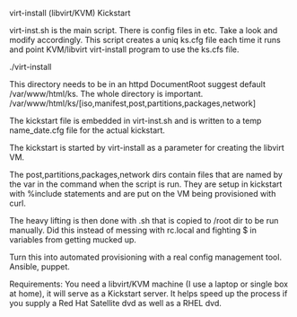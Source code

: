 virt-install (libvirt/KVM) Kickstart

virt-inst.sh is the main script. There is config files in etc. Take a look and modify accordingly.
This script creates a uniq ks.cfg file each time it runs and point KVM/libvirt virt-install program to use the ks.cfs file.

./virt-install <name> <disc MB> <mem> <vcpu>

This directory needs to be in an httpd DocumentRoot suggest default /var/www/html/ks.
The whole directory is important. /var/www/html/ks/[iso,manifest,post,partitions,packages,network]

The kickstart file is embedded in virt-inst.sh and is written to a temp name_date.cfg file for the actual kickstart.

The kickstart is started by virt-install as a parameter for creating the libvirt VM.

The post,partitions,packages,network dirs contain files that are named by the <name> var in the command when the script is run.
They are setup in kickstart with %include statements and are put on the VM being provisioned with curl.

The heavy lifting is then done with <name>.sh that is copied to /root dir to be run manually. Did this instead of messing with rc.local and fighting $ in variables from getting mucked up.

Turn this into automated provisioning with a real config management tool. Ansible, puppet.

Requirements:
You need a libvirt/KVM machine (I use a laptop or single box at home), it will serve as a Kickstart server. It helps speed up the process if you supply a Red Hat Satellite dvd as well as a RHEL dvd.
